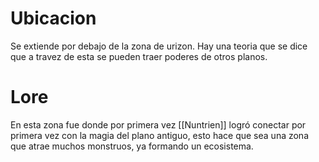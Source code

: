 # Ubicacion
Se extiende por debajo de la zona de urizon. Hay una teoria que se dice que a travez de esta se pueden traer poderes de otros planos.
# Lore
En esta zona fue donde por primera vez [[Nuntrien]] logró conectar por primera vez con la magia del plano antiguo, esto hace que sea una zona que atrae muchos monstruos, ya formando un ecosistema. 